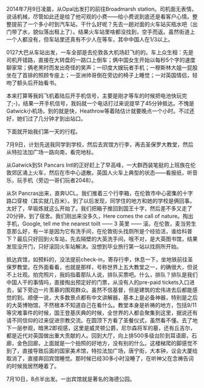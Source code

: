 <!-- 
.. title: 毕业旅行
.. slug: graduation_trip
.. date: 2014/07/12 23:34:22
.. tags: travell, private
.. link: 
.. description: 
.. type: text
-->

2014年7月9日凌晨，从Opal出发打的前往Broadmarsh station。司机面无表情，说话机械，尽管如此还是给了他可观的小费——给小费说到底还是看客户心情。整整提前了一个多小时到汽车站，干什么好呢？先去一趟对面的火车站买瓶水吧（出门带了水，貌似落出租上了）。结果火车站里啥都没找到，空手而返。虽然街道上一个人都没有，但车站里还真有不少人在等车，其中中国人在1/3以上。

0127大巴从车站出发，一车全部是去伦敦各大机场赶飞的的。车上众生相：先是司机开错路，直接在大转盘的一路口上倒车；俩中国女生开始以每秒5个字的速度聊家常；俩老黑时而发出奇怪的笑声；一印度大嫂玩者手机；一穆斯林大姐一屁股坐在了首排的照顾专座上；一亚洲帅哥倒在旁边的椅子上睡觉；一对英国情侣，轻吻了额头后开始看书。

本来打算等我妈飞机着陆后开手机信号，主要是刚才等车的时候把电池快玩完了;-)，结果一开手机信号，我妈就一个电话打过来说提早了45分钟抵达。不愧是Gatwick小机场，到的就是快，Heathrow等着陆估计就要晚点一个小时。不过还好，她们过了几分钟才到出站口。

下面就开始我们第一天的行程。

7月9日，计划先送我同学到学校，然后去宾馆方行李，再去圣保罗大教堂，然后从特拉法加广场一路向南，看完地标。

从Gatwick到St Pancars Intl的正好赶上了早高峰，一大群西装笔挺的上班族在伦敦郊区涌上火车，然后在市中心退散。英国人火车上典型的状态——看报纸，听音乐，玩手机（旁边一哥们玩者2048）。

从St Pancras出来，直奔UCL。我们推着三个行李箱，在伦敦市中心密集的十字路口穿梭（其实就几百米）。到了以后发现，同学住的地方和她的学校是俩回事。太好了，早锻炼就这么开始了。我们把箱子推回到国王十字，然后差不多又走了20分钟，到了宿舍。我们刚出来没多久，Here comes the call of nature。掏出手机，Google, tell me the nearest toilt —— 3 英里 —— 滚。在伦敦，麦当劳生意那么好，有一半是因为它有洗手间，在伦敦街头找厕所是个经验活，谁给科普下？最后只好回到火车站，先去隔壁的大英洗手间，哦不对，是大英图书馆，结果发现没开门，只好滚回火车站解决。没想到毕业旅行第一站以找厕所开始。

抵达宾馆，如预料的，没法提前check-in，寄存行李，休息一下，坐地铁前往圣保罗教堂。在外面看看，也就是那样，号称世界上五大教堂之一，的确很大，但说不上壮观。拍完照片，我妈指着那队人说，排队买票吧。什么，排队？排队是我们中国人干的事情吗，直接掏出预定好的门票，从没有人的pre-paid tickets入口进去，留下旁边一片羡慕的围观群众。虽然不信基督，但是建筑的宏伟进去后都能感觉的到。顺便一说，大多数景点都有中文讲解器，基本上是必备神器，特别是之后的大英博物馆，不然根本不知道自己在看什么。教堂本身是祈祷的地方，包括9/11等灾难事件的时候，国王登基庆典的时候，全世界的人都会聚集到这里，据说还有请不同信仰的过来促进宗教交流。在圆顶下方看了圣餐仪式，虽然看不懂。去了地下一层参观，暗黑2即视感，这里是威灵顿公爵，尼尔森将军的墓，还有丘吉尔，都是近代对英国做出重大贡献的人。回到大厅，向上排500多级台阶到耳语廊，石廊，金色回廊，上面就是一个拍照的好地方，没有别的什么。这楼梯爬的脚感觉不到了，直接导致后面的国家美术馆，特拉法加广场，唐宁街，大本钟，议会大厦给取消了，直接奔回宾馆睡觉。那时候已经30多小时没睡了，在听神父在念祷告词的时候我居然睡着了。

7月10日，8点半出发。一出宾馆就是著名的海德公园。





